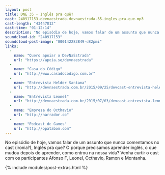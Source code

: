 ```yaml
---
layout: post
title: DNE 35 - Inglês pra quê?
cast: 240917153-devnaestrada-devnaestrada-35-ingles-pra-que.mp3
cast-length: "43447812"
cast-time: "01:12:14"
description: "No episódio de hoje, vamos falar de um assunto que nunca comentamos no cast (ironia?), Inglês pra que? O porque precisamos aprender inglês, o que mudou depois de aprender, como entrou na nossa vida? Venha curtir o cast com os participantes Afonso F, Leonel, Octhavio, Ramon e Montanha."
soundcloud-id: "240917153"
soundcloud-post-image: "000142283849-d82pmi"
links:
  -
    name: "Quero apoiar o DevNaEstrada"
    url: "https://apoia.se/devnaestrada"
  -
    name: "Casa do Código"
    url: "http://www.casadocodigo.com.br"
  -
    name: "Entrevista Helder Santana"
    url: "http://devnaestrada.com.br/2015/09/25/devcast-entrevista-helder.html"
  -
    name: "Entrevista Leonel"
    url: "http://devnaestrada.com.br/2015/07/03/devcast-entrevista-leonel.html"
  -
    name: "Empresa do Octhavio"
    url: "http://narrador.co"
  -
    name: "Podcast de Games"
    url: "http://opatabom.com"
---
```


No episódio de hoje, vamos falar de um assunto que nunca comentamos no cast (ironia?), Inglês pra que? O porque precisamos aprender inglês, o que mudou depois de aprender, como entrou na nossa vida? Venha curtir o cast com os participantes Afonso F, Leonel, Octhavio, Ramon e Montanha.

{% include modules/post-extras.html %}